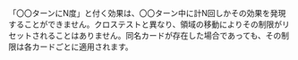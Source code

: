 「〇〇ターンにN度」と付く効果は、〇〇ターン中に計N回しかその効果を発現することができません。クロステストと異なり、領域の移動によりその制限がリセットされることはありません。同名カードが存在した場合であっても、その制限は各カードごとに適用されます。
